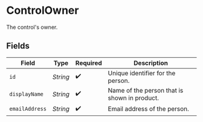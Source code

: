 # ControlOwner

The control's owner.


## Fields

| Field                                        | Type                                         | Required                                     | Description                                  |
| -------------------------------------------- | -------------------------------------------- | -------------------------------------------- | -------------------------------------------- |
| `id`                                         | *String*                                     | :heavy_check_mark:                           | Unique identifier for the person.            |
| `displayName`                                | *String*                                     | :heavy_check_mark:                           | Name of the person that is shown in product. |
| `emailAddress`                               | *String*                                     | :heavy_check_mark:                           | Email address of the person.                 |